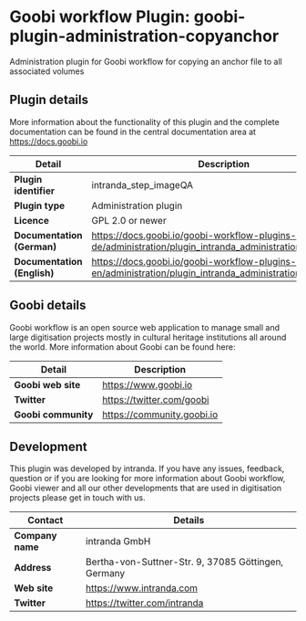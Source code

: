 # Goobi workflow Plugin: goobi-plugin-administration-copyanchor

Administration plugin for Goobi workflow for copying an anchor file to all associated volumes

## Plugin details

More information about the functionality of this plugin and the complete documentation can be found in the central documentation area at https://docs.goobi.io

Detail | Description
--- | ---
**Plugin identifier**       | intranda_step_imageQA
**Plugin type**             | Administration plugin
**Licence**                 | GPL 2.0 or newer  
**Documentation (German)**  | https://docs.goobi.io/goobi-workflow-plugins-de/administration/plugin_intranda_administration_copyanchor
**Documentation (English)** | https://docs.goobi.io/goobi-workflow-plugins-en/administration/plugin_intranda_administration_copyanchor

## Goobi details

Goobi workflow is an open source web application to manage small and large digitisation projects mostly in cultural heritage institutions all around the world. More information about Goobi can be found here:

Detail | Description
--- | ---
**Goobi web site**  | https://www.goobi.io
**Twitter**         | https://twitter.com/goobi
**Goobi community** | https://community.goobi.io

## Development

This plugin was developed by intranda. If you have any issues, feedback, question or if you are looking for more information about Goobi workflow, Goobi viewer and all our other developments that are used in digitisation projects please get in touch with us.  

Contact | Details
--- | ---
**Company name**  | intranda GmbH
**Address**       | Bertha-von-Suttner-Str. 9, 37085 Göttingen, Germany
**Web site**      | https://www.intranda.com
**Twitter**       | https://twitter.com/intranda
